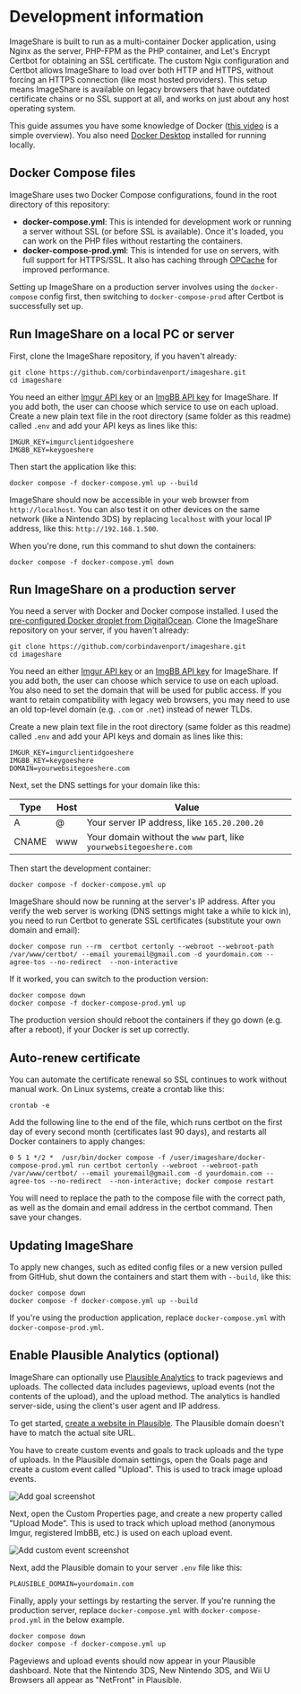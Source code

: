 # Development information

ImageShare is built to run as a multi-container Docker application, using Nginx as the server, PHP-FPM as the PHP container, and Let's Encrypt Certbot for obtaining an SSL certificate. The custom Ngix configuration and Certbot allows ImageShare to load over both HTTP and HTTPS, without forcing an HTTPS connection (like most hosted providers). This setup means ImageShare is available on legacy browsers that have outdated certificate chains or no SSL support at all, and works on just about any host operating system.

This guide assumes you have some knowledge of Docker ([this video](https://www.youtube.com/watch?v=Gjnup-PuquQ) is a simple overview). You also need [Docker Desktop](https://www.docker.com/products/docker-desktop/) installed for running locally.

## Docker Compose files

ImageShare uses two Docker Compose configurations, found in the root directory of this repository:

- **docker-compose.yml**: This is intended for development work or running a server without SSL (or before SSL is available). Once it's loaded, you can work on the PHP files without restarting the containers.
- **docker-compose-prod.yml**: This is intended for use on servers, with full support for HTTPS/SSL. It also has caching through [OPCache](https://www.php.net/manual/en/intro.opcache.php) for improved performance.

Setting up ImageShare on a production server involves using the `docker-compose` config first, then switching to `docker-compose-prod` after Certbot is successfully set up.

## Run ImageShare on a local PC or server

First, clone the ImageShare repository, if you haven't already:

```
git clone https://github.com/corbindavenport/imageshare.git
cd imageshare
```

You need an either [Imgur API key](https://imgur.com/account/settings/apps) or an [ImgBB API key](https://api.imgbb.com/) for ImageShare. If you add both, the user can choose which service to use on each upload. Create a new plain text file in the root directory (same folder as this readme) called `.env` and add your API keys as lines like this:

```
IMGUR_KEY=imgurclientidgoeshere
IMGBB_KEY=keygoeshere
```

Then start the application like this:

```
docker compose -f docker-compose.yml up --build
```

ImageShare should now be accessible in your web browser from `http://localhost`. You can also test it on other devices on the same network (like a Nintendo 3DS) by replacing `localhost` with your local IP address, like this: `http://192.168.1.500`.

When you're done, run this command to shut down the containers:

```
docker compose -f docker-compose.yml down
```

## Run ImageShare on a production server

You need a server with Docker and Docker compose installed. I used the [pre-configured Docker droplet from DigitalOcean](https://marketplace.digitalocean.com/apps/docker). Clone the ImageShare repository on your server, if you haven't already:

```
git clone https://github.com/corbindavenport/imageshare.git
cd imageshare
```

You need an either [Imgur API key](https://imgur.com/account/settings/apps) or an [ImgBB API key](https://api.imgbb.com/) for ImageShare. If you add both, the user can choose which service to use on each upload. You also need to set the domain that will be used for public access. If you want to retain compatibility with legacy web browsers, you may need to use an old top-level domain (e.g. `.com` or `.net`) instead of newer TLDs.

Create a new plain text file in the root directory (same folder as this readme) called `.env` and add your API keys and domain as lines like this:

```
IMGUR_KEY=imgurclientidgoeshere
IMGBB_KEY=keygoeshere
DOMAIN=yourwebsitegoeshere.com
```

Next, set the DNS settings for your domain like this:

| Type  | Host  | Value                                                       |
| ----- | ----- | ----------------------------------------------------------- |
| A     | @     | Your server IP address, like `165.20.200.20`                |
| CNAME | www   | Your domain without the `www` part, like `yourwebsitegoeshere.com` |

Then start the development container:

```
docker compose -f docker-compose.yml up
```

ImageShare should now be running at the server's IP address. After you verify the web server is working (DNS settings might take a while to kick in), you need to run Certbot to generate SSL certificates (substitute your own domain and email):

```
docker compose run --rm  certbot certonly --webroot --webroot-path /var/www/certbot/ --email youremail@gmail.com -d yourdomain.com --agree-tos --no-redirect  --non-interactive
```

If it worked, you can switch to the production version:

```
docker compose down
docker compose -f docker-compose-prod.yml up
```

The production version should reboot the containers if they go down (e.g. after a reboot), if your Docker is set up correctly.


## Auto-renew certificate

You can automate the certificate renewal so SSL continues to work without manual work. On Linux systems, create a crontab like this:

```
crontab -e
```

Add the following line to the end of the file, which runs certbot on the first day of every second month (certificates last 90 days), and restarts all Docker containers to apply changes:

```
0 5 1 */2 *  /usr/bin/docker compose -f /user/imageshare/docker-compose-prod.yml run certbot certonly --webroot --webroot-path /var/www/certbot/ --email youremail@gmail.com -d yourdomain.com --agree-tos --no-redirect  --non-interactive; docker compose restart
```

You will need to replace the path to the compose file with the correct path, as well as the domain and email address in the certbot command. Then save your changes.

## Updating ImageShare

To apply new changes, such as edited config files or a new version pulled from GitHub, shut down the containers and start them with `--build`, like this:

```
docker compose down
docker compose -f docker-compose.yml up --build
```

If you're using the production application, replace `docker-compose.yml` with `docker-compose-prod.yml`.

## Enable Plausible Analytics (optional)

ImageShare can optionally use [Plausible Analytics](https://plausible.io/) to track pageviews and uploads. The collected data includes pageviews, upload events (not the contents of the upload), and the upload method. The analytics is handled server-side, using the client's user agent and IP address.

To get started, [create a website in Plausible](https://plausible.io/sites/new). The Plausible domain doesn't have to match the actual site URL.

You have to create custom events and goals to track uploads and the type of uploads. In the Plausible domain settings, open the Goals page and create a custom event called "Upload". This is used to track image upload events.

![Add goal screenshot](https://i.imgur.com/CnQwZdi.png)

Next, open the Custom Properties page, and create a new property called "Upload Mode". This is used to track which upload method (anonymous Imgur, registered ImbBB, etc.) is used on each upload event.

![Add custom event screenshot](https://i.imgur.com/fYQ2jej.png)

Next, add the Plausible domain to your server `.env` file like this:

```
PLAUSIBLE_DOMAIN=yourdomain.com
```

Finally, apply your settings by restarting the server. If you're running the production server, replace `docker-compose.yml` with `docker-compose-prod.yml` in the below example.

```
docker compose down
docker compose -f docker-compose.yml up
```

Pageviews and upload events should now appear in your Plausible dashboard. Note that the Nintendo 3DS, New Nintendo 3DS, and Wii U Browsers all appear as "NetFront" in Plausible.
